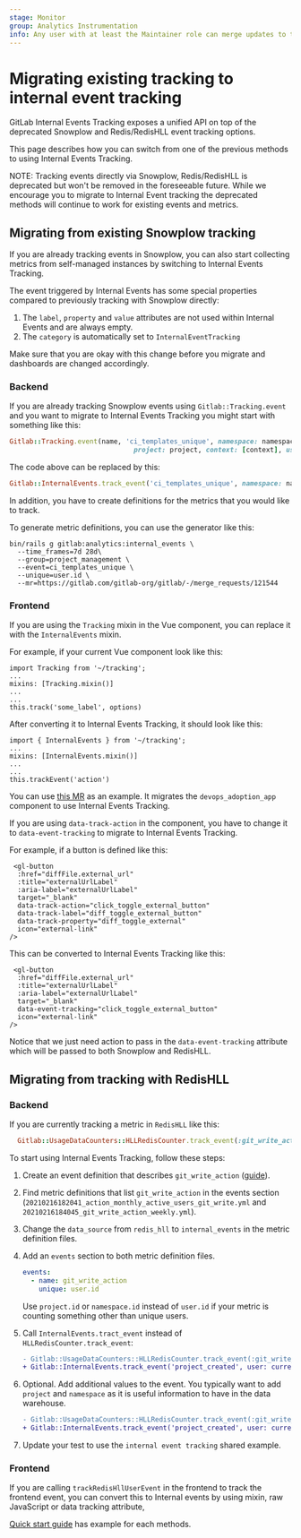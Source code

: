 ```yaml
---
stage: Monitor
group: Analytics Instrumentation
info: Any user with at least the Maintainer role can merge updates to this content. For details, see https://docs.gitlab.com/ee/development/development_processes.html#development-guidelines-review.
---
```


# Migrating existing tracking to internal event tracking

GitLab Internal Events Tracking exposes a unified API on top of the deprecated Snowplow and Redis/RedisHLL event tracking options.

This page describes how you can switch from one of the previous methods to using Internal Events Tracking.

NOTE:
Tracking events directly via Snowplow, Redis/RedisHLL is deprecated but won't be removed in the foreseeable future.
While we encourage you to migrate to Internal Event tracking the deprecated methods will continue to work for existing events and metrics.

## Migrating from existing Snowplow tracking

If you are already tracking events in Snowplow, you can also start collecting metrics from self-managed instances by switching to Internal Events Tracking.

The event triggered by Internal Events has some special properties compared to previously tracking with Snowplow directly:

1. The `label`, `property` and `value` attributes are not used within Internal Events and are always empty.
1. The `category` is automatically set to `InternalEventTracking`

Make sure that you are okay with this change before you migrate and dashboards are changed accordingly.

### Backend

If you are already tracking Snowplow events using `Gitlab::Tracking.event` and you want to migrate to Internal Events Tracking you might start with something like this:

```ruby
Gitlab::Tracking.event(name, 'ci_templates_unique', namespace: namespace,
                               project: project, context: [context], user: user, label: label)
```

The code above can be replaced by this:

```ruby
Gitlab::InternalEvents.track_event('ci_templates_unique', namespace: namespace, project: project, user: user)
```

In addition, you have to create definitions for the metrics that you would like to track.

To generate metric definitions, you can use the generator like this:

```shell
bin/rails g gitlab:analytics:internal_events \
  --time_frames=7d 28d\
  --group=project_management \
  --event=ci_templates_unique \
  --unique=user.id \
  --mr=https://gitlab.com/gitlab-org/gitlab/-/merge_requests/121544
```

### Frontend

If you are using the `Tracking` mixin in the Vue component, you can replace it with the `InternalEvents` mixin.

For example, if your current Vue component look like this:

```vue
import Tracking from '~/tracking';
...
mixins: [Tracking.mixin()]
...
...
this.track('some_label', options)
```

After converting it to Internal Events Tracking, it should look like this:

```vue
import { InternalEvents } from '~/tracking';
...
mixins: [InternalEvents.mixin()]
...
...
this.trackEvent('action')
```

You can use [this MR](https://gitlab.com/gitlab-org/gitlab/-/merge_requests/123901/diffs) as an example. It migrates the `devops_adoption_app` component to use Internal Events Tracking.

If you are using `data-track-action` in the component, you have to change it to `data-event-tracking` to migrate to Internal Events Tracking.

For example, if a button is defined like this:

```vue
 <gl-button
  :href="diffFile.external_url"
  :title="externalUrlLabel"
  :aria-label="externalUrlLabel"
  target="_blank"
  data-track-action="click_toggle_external_button"
  data-track-label="diff_toggle_external_button"
  data-track-property="diff_toggle_external"
  icon="external-link"
/>
```

This can be converted to Internal Events Tracking like this:

```vue
 <gl-button
  :href="diffFile.external_url"
  :title="externalUrlLabel"
  :aria-label="externalUrlLabel"
  target="_blank"
  data-event-tracking="click_toggle_external_button"
  icon="external-link"
/>
```

Notice that we just need action to pass in the `data-event-tracking` attribute which will be passed to both Snowplow and RedisHLL.

## Migrating from tracking with RedisHLL

### Backend

If you are currently tracking a metric in `RedisHLL` like this:

```ruby
  Gitlab::UsageDataCounters::HLLRedisCounter.track_event(:git_write_action, values: current_user.id)
```

To start using Internal Events Tracking, follow these steps:

1. Create an event definition that describes `git_write_action` ([guide](event_definition_guide.md)).
1. Find metric definitions that list `git_write_action` in the events section (`20210216182041_action_monthly_active_users_git_write.yml` and `20210216184045_git_write_action_weekly.yml`).
1. Change the `data_source` from `redis_hll` to `internal_events` in the metric definition files.
1. Add an `events` section to both metric definition files.

    ```yaml
    events:
      - name: git_write_action
        unique: user.id
    ```

   Use `project.id` or `namespace.id` instead of `user.id` if your metric is counting something other than unique users.
1. Call `InternalEvents.tract_event` instead of `HLLRedisCounter.track_event`:

    ```diff
    - Gitlab::UsageDataCounters::HLLRedisCounter.track_event(:git_write_action, values: current_user.id)
    + Gitlab::InternalEvents.track_event('project_created', user: current_user)
    ```

1. Optional. Add additional values to the event. You typically want to add `project` and `namespace` as it is useful information to have in the data warehouse.

    ```diff
    - Gitlab::UsageDataCounters::HLLRedisCounter.track_event(:git_write_action, values: current_user.id)
    + Gitlab::InternalEvents.track_event('project_created', user: current_user, project: project, namespace: namespace)
    ```

1. Update your test to use the `internal event tracking` shared example.

### Frontend

If you are calling `trackRedisHllUserEvent` in the frontend to track the frontend event, you can convert this to Internal events by using mixin, raw JavaScript or data tracking attribute,

[Quick start guide](quick_start.md#frontend-tracking) has example for each methods.
